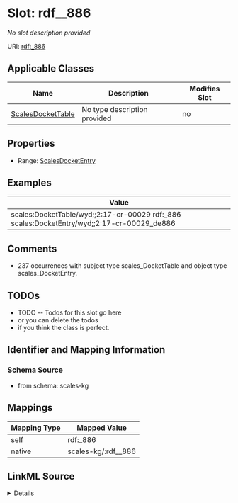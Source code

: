 

# Slot: rdf__886


_No slot description provided_





URI: [rdf:_886](http://www.w3.org/1999/02/22-rdf-syntax-ns#_886)



<!-- no inheritance hierarchy -->





## Applicable Classes

| Name | Description | Modifies Slot |
| --- | --- | --- |
| [ScalesDocketTable](../classes/ScalesDocketTable.md) | No type description provided |  no  |







## Properties

* Range: [ScalesDocketEntry](../classes/ScalesDocketEntry.md)






## Examples

| Value |
| --- |
| scales:DocketTable/wyd;;2:17-cr-00029 rdf:_886 scales:DocketEntry/wyd;;2:17-cr-00029_de886 |

## Comments

* 237 occurrences with subject type scales_DocketTable and object type scales_DocketEntry.

## TODOs

* TODO -- Todos for this slot go here
* or you can delete the todos
* if you think the class is perfect.

## Identifier and Mapping Information







### Schema Source


* from schema: scales-kg




## Mappings

| Mapping Type | Mapped Value |
| ---  | ---  |
| self | rdf:_886 |
| native | scales-kg/:rdf__886 |




## LinkML Source

<details>
```yaml
name: rdf__886
description: No slot description provided
todos:
- TODO -- Todos for this slot go here
- or you can delete the todos
- if you think the class is perfect.
comments:
- 237 occurrences with subject type scales_DocketTable and object type scales_DocketEntry.
examples:
- value: scales:DocketTable/wyd;;2:17-cr-00029 rdf:_886 scales:DocketEntry/wyd;;2:17-cr-00029_de886
from_schema: scales-kg
rank: 1000
slot_uri: rdf:_886
alias: rdf__886
domain_of:
- scales_DocketTable
range: scales_DocketEntry

```
</details>